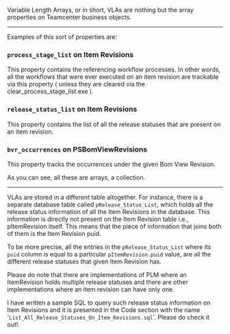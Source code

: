 Variable Length Arrays, or in short, VLAs are nothing but the array properties on Teamcenter business objects.

***

Examples of this sort of properties are:

### `process_stage_list` on Item Revisions
  This property contains the referencing workflow processes. In other words, all the workflows that were ever executed on an item revision are trackable via this property ( unless they are cleared via the clear_process_stage_list.exe ).
### `release_status_list` on Item Revisions
  This property contains the list of all the release statuses that are present on an item revision.
### `bvr_occurrences` on PSBomViewRevisions
  This property tracks the occurrences under the given Bom View Revision.

As you can see, all these are arrays, a collection.

***

VLAs are stored in a different table altogether. For instance, there is a separate database table called `pRelease_Status_List`, which holds all the release status information of all the Item Revisions in the database. This information is directly not present on the Item Revision table i.e., pItemRevision itself. This means that the piece of information that joins both of them is the Item Revision puid.

To be more precise, all the entries in the `pRelease_Status_List` where its `puid` column is equal to a particular `pItemRevision.puid` value, are all the different release statuses that given Item Revision has. 

Please do note that there are implementations of PLM where an ItemRevision holds multiple release statuses and there are other implementations where an item revision can have only one.

I have written a sample SQL to query such release status information on Item Revisions and it is presented in the Code section with the name '`List_All_Release_Statuses_On_Item_Revisions.sql`'. Please do check it out!.